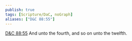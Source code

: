 ```yaml
---
publish: true
tags: [Scripture/DaC, noGraph]
aliases: ["D&C 88:55"]
---
```

[D&C 88:55](https://churchofjesuschrist.org/study/scriptures/dc-testament/dc/88?lang=eng&id=p55#p55) And unto the fourth, and so on unto the twelfth.
